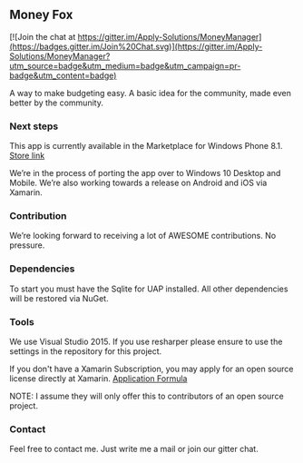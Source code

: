 ## Money Fox
[![Join the chat at https://gitter.im/Apply-Solutions/MoneyManager](https://badges.gitter.im/Join%20Chat.svg)](https://gitter.im/Apply-Solutions/MoneyManager?utm_source=badge&utm_medium=badge&utm_campaign=pr-badge&utm_content=badge)

A way to make budgeting easy. A basic idea for the community, made even better by the community.

### Next steps
This app is currently available in the Marketplace for Windows Phone 8.1.
[Store link](https://www.windowsphone.com/en-us/store/app/money-fox/9d806f03-d2a3-48f6-91cc-bd97d919e39c)

We’re in the process of porting the app over to Windows 10 Desktop and Mobile. We’re also working towards a release on Android and iOS via Xamarin.

### Contribution
We’re looking forward to receiving a lot of AWESOME contributions. No pressure.

### Dependencies
To start you must have the Sqlite for UAP installed. All other dependencies will be restored via NuGet.

### Tools
We use Visual Studio 2015. If you use resharper please ensure to use the settings in the repository for this project.

If you don't have a Xamarin Subscription, you may apply for an open source license directly at Xamarin. [Application Formula](https://resources.xamarin.com/open-source-contributor.html)

NOTE: I assume they will only offer this to contributors of an open source project.

### Contact
Feel free to contact me. Just write me a mail or join our gitter chat. 
